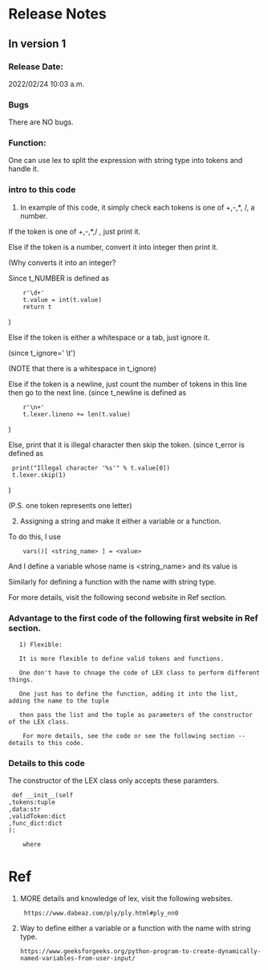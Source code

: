 # Release Notes
## In version 1
### Release Date:
2022/02/24 10:03 a.m.
### Bugs
There are NO bugs.
### Function:
One can use lex to split the expression with string type into tokens and handle it.

### intro to this code
1. In example of this code, it simply check each tokens is one of +,-,*, /, a number.

If the token is one of +,-,*,/ , just print it.

Else if the token is a number, convert it into integer then print it.

(Why converts it into an integer?

Since t_NUMBER is defined as 

        r'\d+'
        t.value = int(t.value)    
        return t
 )

Else if the token is either a whitespace or a tab, just ignore it. 

(since t_ignore=' \t') 

(NOTE that there is a whitespace in t_ignore)

Else if the token is a newline, just count the number of tokens in this line then go to the next line.
(since t_newline is defined as

        r'\n+'
        t.lexer.lineno += len(t.value)
)

Else, print that it is illegal character then skip the token.
(since t_error is defined as 
     
     print("Illegal character '%s'" % t.value[0])
     t.lexer.skip(1)
        
)

(P.S. one token represents one letter)

2. Assigning a string and make it either a variable or a function.
 
To do this, I use 

        vars()[ <string_name> ] = <value>
        
And I define a variable whose name is <string_name> and its value is <value>
        
Similarly for defining a function with the name with string type.
        
For more details, visit the following second website in Ref section.
        
### Advantage to the first code of the following first website in Ref section.
     
       1) Flexible:
       
       It is more flexible to define valid tokens and functions.
        
       One don't have to chnage the code of LEX class to perform different things.
        
       One just has to define the function, adding it into the list, adding the name to the tuple
        
       then pass the list and the tuple as parameters of the constructor of the LEX class.
        
        For more details, see the code or see the following section -- details to this code.
        
### Details to this code
The constructor of the LEX class only accepts these paramters.
        
     def __init__(self
    ,tokens:tuple
    ,data:str
    ,validToken:dict
    ,func_dict:dict
    ):
        
        where
        

# Ref
1. MORE details and knowledge of lex, visit the following websites.

        https://www.dabeaz.com/ply/ply.html#ply_nn0
        
 2. Way to define either a variable or a function with the name with string type.
        
        https://www.geeksforgeeks.org/python-program-to-create-dynamically-named-variables-from-user-input/
